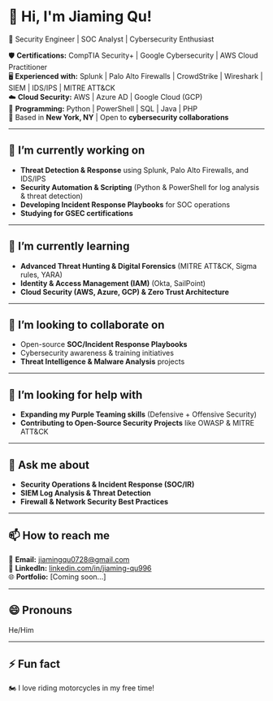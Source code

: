# 👋 Hi, I'm Jiaming Qu!
🚀 Security Engineer | SOC Analyst | Cybersecurity Enthusiast  

🛡 **Certifications:** CompTIA Security+ | Google Cybersecurity | AWS Cloud Practitioner  
🖥 **Experienced with:** Splunk | Palo Alto Firewalls | CrowdStrike | Wireshark | SIEM | IDS/IPS | MITRE ATT&CK  
☁️ **Cloud Security:** AWS | Azure AD | Google Cloud (GCP)  
🔧 **Programming:** Python | PowerShell | SQL | Java | PHP  
📍 Based in **New York, NY** | Open to **cybersecurity collaborations**  

---

## 🔭 I’m currently working on  
- **Threat Detection & Response** using Splunk, Palo Alto Firewalls, and IDS/IPS  
- **Security Automation & Scripting** (Python & PowerShell for log analysis & threat detection)  
- **Developing Incident Response Playbooks** for SOC operations  
- **Studying for GSEC certifications** 

---

## 🌱 I’m currently learning  
- **Advanced Threat Hunting & Digital Forensics** (MITRE ATT&CK, Sigma rules, YARA)  
- **Identity & Access Management (IAM)** (Okta, SailPoint)  
- **Cloud Security (AWS, Azure, GCP) & Zero Trust Architecture**  

---

## 👯 I’m looking to collaborate on  
- Open-source **SOC/Incident Response Playbooks**  
- Cybersecurity awareness & training initiatives  
- **Threat Intelligence & Malware Analysis** projects  

---

## 🤔 I’m looking for help with  
- **Expanding my Purple Teaming skills** (Defensive + Offensive Security)  
- **Contributing to Open-Source Security Projects** like OWASP & MITRE ATT&CK  

---

## 💬 Ask me about  
- **Security Operations & Incident Response (SOC/IR)**  
- **SIEM Log Analysis & Threat Detection**  
- **Firewall & Network Security Best Practices**  

---

## 📫 How to reach me  
📩 **Email:** jiamingqu0728@gmail.com  
💼 **LinkedIn:** [linkedin.com/in/jiaming-qu996](https://www.linkedin.com/in/jiaming-qu996/)      
🌐 **Portfolio:** [Coming soon...] 

---

## 😄 Pronouns  
He/Him 

---

## ⚡ Fun fact  
🏍 I love riding motorcycles in my free time!  

<!--
**jiaming-sec/Jiaming-Sec** is a ✨ _special_ ✨ repository because its `README.md` (this file) appears on your GitHub profile.

Here are some ideas to get you started:

- 🔭 I’m currently working on ...
- 🌱 I’m currently learning ...
- 👯 I’m looking to collaborate on ...
- 🤔 I’m looking for help with ...
- 💬 Ask me about ...
- 📫 How to reach me: ...
- 😄 Pronouns: ...
- ⚡ Fun fact: ...
-->
